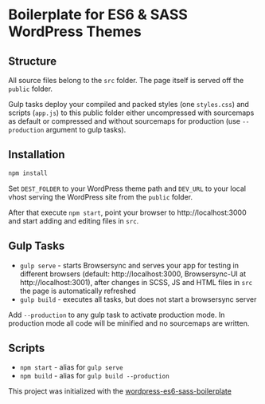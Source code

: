 # Boilerplate for ES6 & SASS WordPress Themes

## Structure
All source files belong to the `src` folder. The page itself is served off the `public` folder.

Gulp tasks deploy your compiled and packed styles (one `styles.css`) and scripts (`app.js`) to this public folder either uncompressed with sourcemaps as default or compressed and without sourcemaps for production (use `--production` argument to gulp tasks).

## Installation
```bash
npm install
```
Set `DEST_FOLDER` to your WordPress theme path and `DEV_URL` to your local vhost serving the WordPress site from the `public` folder.

After that execute `npm start`, point your browser to http://localhost:3000 and start adding and editing files in `src`.

## Gulp Tasks
* `gulp serve` - starts Browsersync and serves your app for testing in different browsers (default: http://localhost:3000, Browsersync-UI at http://localhost:3001), after changes in SCSS, JS and HTML files in `src` the page is automatically refreshed
* `gulp build` - executes all tasks, but does not start a browsersync server


Add `--production` to any gulp task to activate production mode. In production mode all code will be minified and no sourcemaps are written.

## Scripts
* `npm start` - alias for `gulp serve`
* `npm build` - alias for `gulp build --production`

This project was initialized with the [wordpress-es6-sass-boilerplate](https://github.com/freinbichler/wordpress-es6-sass-boilerplate)
